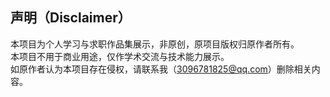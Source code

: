 ## 声明（Disclaimer）
本项目为个人学习与求职作品集展示，非原创，原项目版权归原作者所有。  
本项目不用于商业用途，仅作学术交流与技术能力展示。  
如原作者认为本项目存在侵权，请联系我（3096781825@qq.com）删除相关内容。
